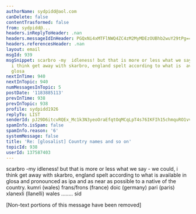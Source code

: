 ```yaml
---
authorName: sydpidd@aol.com
canDelete: false
contentTrasformed: false
from: sydpidd@...
headers.inReplyToHeader: .nan
headers.messageIdInHeader: PGQxNi4xMTFlNWQ4ZC4zM2MyMDEzOUBhb2wuY29tPg==
headers.referencesHeader: .nan
layout: email
msgId: 939
msgSnippet: scarbro -my  idleness! but that is more or less what we say - we  could,
  i think get away with skarbro, england spelt according to what is  available in
  glosa
nextInTime: 940
nextInTopic: 940
numMessagesInTopic: 5
postDate: '1183885113'
prevInTime: 938
prevInTopic: 938
profile: sydpidd1926
replyTo: LIST
senderId: pJ29D6itcvRQEx_Mc1k3N3yeoOraEfqtOqMCqLpT4s76IKFIh15chmquRO1vvUIEypOdqj1g
spamInfo.isSpam: false
spamInfo.reason: '6'
systemMessage: false
title: 'Re: [glosalist] Country names and so on'
topicId: 938
userId: 137587403
---
```


scarbro -my  idleness! but that is more or less what we say - we  could, i 
think get away with skarbro, england spelt according to what is  available in 
glosa and pronounced as ipa and as near as possible to a native of  the country.
kumri (wales) frans/frons  (france) doic (germany) pari (paris)  xlanexli 
(llanelli) wales ........
sid



   


[Non-text portions of this message have been removed]


